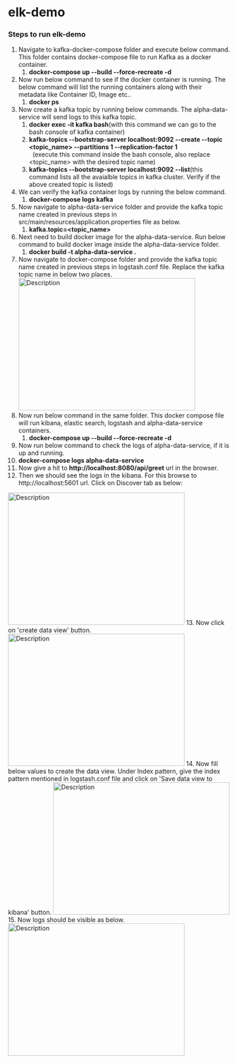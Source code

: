 # elk-demo

### Steps to run elk-demo
1. Navigate to kafka-docker-compose folder and execute below command. This folder contains docker-compose file to run Kafka as a docker container.<br>
   1. **docker-compose up --build --force-recreate -d**
2. Now run below command to see if the docker container is running. The below command will list the running containers along with their metadata like Container ID, Image etc..<br>
   1. **docker ps**
3. Now create a kafka topic by running below commands. The alpha-data-service will send logs to this kafka topic.<br>
   1. **docker exec -it kafka bash**(with this command we can go to the bash console of kafka container)<br>
   2. **kafka-topics --bootstrap-server localhost:9092 --create --topic <topic_name> --partitions 1 --replication-factor 1**<br>
      &nbsp;&nbsp;(execute this command inside the bash console, also replace <topic_name> with the desired topic name)<br>
   3. **kafka-topics --bootstrap-server localhost:9092 --list**(this command lists all the avaialble topics in kafka cluster. Verify if the above created topic is listed)<br>
5. We can verify the kafka container logs by running the below command.<br>
   1. **docker-compose logs kafka**
6. Now navigate to alpha-data-service folder and provide the kafka topic name created in previous steps in src/main/resources/application.properties file as below.<br>
   1. **kafka.topic=<topic_name>**
7. Next need to build docker image for the alpha-data-service. Run below command to build docker image inside the alpha-data-service folder.
   1. **docker build -t alpha-data-service .**
8. Now navigate to docker-compose folder and provide the kafka topic name created in previous steps in logstash.conf file. Replace the kafka topic name in below two places.
   <img src="https://github.com/user-attachments/assets/8e85315d-0260-4e0a-aec5-1aff07bdfb78" alt="Description" width="400" height="300">
9. Now run below command in the same folder. This docker compose file will run kibana, elastic search, logstash and alpha-data-service containers.
   1. **docker-compose up --build --force-recreate -d**
10. Now run below command to check the logs of alpha-data-service, if it is up and running.
   1. **docker-compose logs alpha-data-service**
11. Now give a hit to **http://localhost:8080/api/greet** url in the browser.
12. Then we should see the logs in the kibana. For this browse to http://localhost:5601 url. Click on Discover tab as below:
   <img src="https://github.com/user-attachments/assets/0bfaad94-6ff8-4c8d-bf50-2be3577bf62f" alt="Description" width="400" height="300">
13. Now click on 'create data view' button.
   <img src="https://github.com/user-attachments/assets/b8de4ec8-d446-4af4-ae9c-db87130158e0" alt="Description" width="400" height="300">
14. Now fill below values to create the data view. Under Index pattern, give the index pattern mentioned in logstash.conf file and click on 'Save data view to kibana' button.
   <img src="https://github.com/user-attachments/assets/db18010b-4e18-4206-978c-b8ed5520fcfb" alt="Description" width="400" height="300">
15. Now logs should be visible as below.
   <img src="https://github.com/user-attachments/assets/33b70678-afea-47d8-95a2-70b9f2f75801" alt="Description" width="400" height="300">



